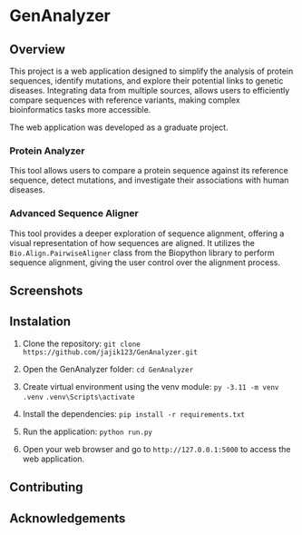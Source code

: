 # GenAnalyzer

## Overview

This project is a web application designed to simplify the analysis of protein sequences, identify mutations, and explore their potential links to genetic diseases. Integrating data from multiple sources, allows users to efficiently compare sequences with reference variants, making complex bioinformatics tasks more accessible.

The web application was developed as a graduate project.

### Protein Analyzer

This tool allows users to compare a protein sequence against its reference sequence, detect mutations, and investigate their associations with human diseases.

### Advanced Sequence Aligner

This tool provides a deeper exploration of sequence alignment, offering a visual representation of how sequences are aligned. It utilizes the `Bio.Align.PairwiseAligner` class from the Biopython library to perform sequence alignment, giving the user control over the alignment process.

## Screenshots

## Instalation

1. Clone the repository: `git clone https://github.com/jajik123/GenAnalyzer.git`
2. Open the GenAnalyzer folder: `cd GenAnalyzer`
3. Create virtual environment using the venv module:
   `py -3.11 -m venv .venv`
   `.venv\Scripts\activate`
   
4. Install the dependencies: `pip install -r requirements.txt`
5. Run the application: `python run.py`
6. Open your web browser and go to `http://127.0.0.1:5000` to access the web application.

## Contributing

## Acknowledgements


